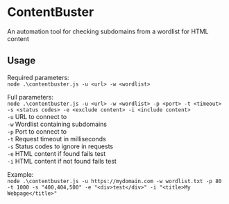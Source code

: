 # ContentBuster
 An automation tool for checking subdomains from a wordlist for HTML content

## Usage  
Required parameters:  
`node .\contentbuster.js -u <url> -w <wordlist>`  

Full parameters:  
`node .\contentbuster.js -u <url> -w <wordlist> -p <port> -t <timeout> -s <status codes> -e <exclude content> -i <include content>`  
`-u` URL to connect to  
`-w` Wordlist containing subdomains  
`-p` Port to connect to  
`-t` Request timeout in milliseconds  
`-s` Status codes to ignore in requests  
`-e` HTML content if found fails test  
`-i` HTML content if not found fails test  

Example:  
`node .\contentbuster.js -u https://mydomain.com -w wordlist.txt -p 80 -t 1000 -s "400,404,500" -e "<div>test</div>" -i "<title>My Webpage</title>"`
